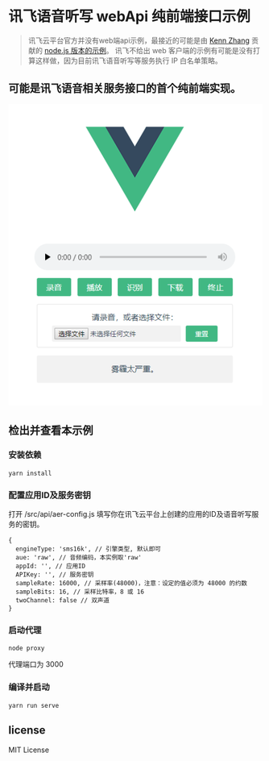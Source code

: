 # 讯飞语音听写 webApi 纯前端接口示例

> 讯飞云平台官方并没有web端api示例，最接近的可能是由 [Kenn Zhang](https://github.com/breakstring) 贡献的 [node.js 版本的示例](https://github.com/breakstring/xunfeisdk)。
> 讯飞不给出 web 客户端的示例有可能是没有打算这样做，因为目前讯飞语音听写等服务执行 IP 白名单策略。

## 可能是讯飞语音相关服务接口的首个纯前端实现。

![](https://github.com/ferrinweb/voicedictation-webapi-demo/raw/master/screenshots.png)

## 检出并查看本示例
### 安装依赖
```
yarn install
```

### 配置应用ID及服务密钥

打开 /src/api/aer-config.js 填写你在讯飞云平台上创建的应用的ID及语音听写服务的密钥。
```
{
  engineType: 'sms16k', // 引擎类型, 默认即可
  aue: 'raw', // 音频编码，本实例取'raw'
  appId: '', // 应用ID
  APIKey: '', // 服务密钥
  sampleRate: 16000, // 采样率(48000)，注意：设定的值必须为 48000 的约数
  sampleBits: 16, // 采样比特率，8 或 16
  twoChannel: false // 双声道
}
```

### 启动代理
```
node proxy
```
代理端口为 3000

### 编译并启动
```
yarn run serve
```

## license
MIT License

